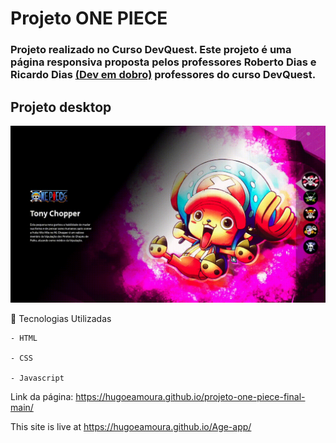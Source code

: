 # Projeto ONE PIECE 

### Projeto realizado no Curso DevQuest. Este projeto é uma página responsiva proposta pelos professores Roberto Dias e Ricardo Dias [(Dev em dobro)](https://www.instagram.com/devemdobro/) professores do curso DevQuest.

## Projeto  desktop 

[<img src="/src/imagens/onePiece.gif" alt="Gif OnePiece">]()

📌  Tecnologias Utilizadas 
````
- HTML

- CSS 

- Javascript 
````
Link da página: https://hugoeamoura.github.io/projeto-one-piece-final-main/

This site is live at https://hugoeamoura.github.io/Age-app/
